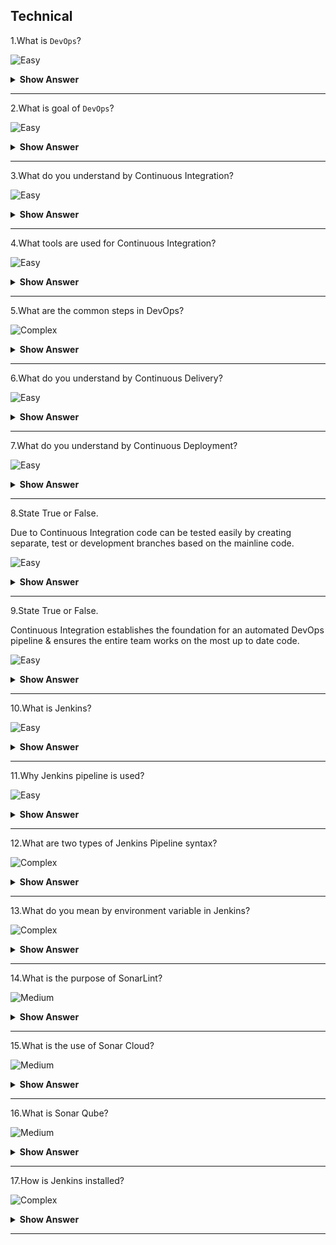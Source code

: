 ## Technical

1.What is `DevOps`?

![Easy](https://raw.githubusercontent.com/revaturelabs/interviewquestions/aef8eff919a3b083089641381ed9a9101ed21fba/ComplexityTags/simple%20(2).svg)

<details markdown="1"> <summary> <b> Show Answer </b> </summary>

<blockquote markdown="1"> 
    
- Software Development (Dev) Operations (Ops) are a set of practices and methodologies designed to combine the development (production/writing of code), deployment and maintenance of code into a streamlined process.

</blockquote> 

</details>

---

2.What is goal of `DevOps`?

![Easy](https://raw.githubusercontent.com/revaturelabs/interviewquestions/aef8eff919a3b083089641381ed9a9101ed21fba/ComplexityTags/simple%20(2).svg)

<details markdown="1"> <summary> <b> Show Answer </b> </summary>

<blockquote markdown="1"> 
    
- The primary goal of DevOps is to expedite the lifecycle of application development, particularly through the automation of tasks.

</blockquote> 

</details>

---

3.What do you understand by Continuous Integration?

![Easy](https://raw.githubusercontent.com/revaturelabs/interviewquestions/aef8eff919a3b083089641381ed9a9101ed21fba/ComplexityTags/simple%20(2).svg)

<details markdown="1"> <summary> <b> Show Answer </b> </summary>

<blockquote markdown="1"> 

- The process of regularly and consistently merging code into a central repository and reviewing new code to ensure that it integrates well within the previously established code base.

</blockquote> 

</details>

---

4.What tools are used for Continuous Integration?

![Easy](https://raw.githubusercontent.com/revaturelabs/interviewquestions/aef8eff919a3b083089641381ed9a9101ed21fba/ComplexityTags/simple%20(2).svg)

<details markdown="1"> <summary> <b> Show Answer </b> </summary>

<blockquote markdown="1"> 

- GitHub
- GitLab

</blockquote> 

</details>

---

5.What are the common steps in DevOps?

![Complex](https://raw.githubusercontent.com/revaturelabs/interviewquestions/aef8eff919a3b083089641381ed9a9101ed21fba/ComplexityTags/Complex%20(2).svg)

<details markdown="1"> <summary> <b> Show Answer </b> </summary>

<blockquote markdown="1"> 

- The steps or phases for DevOps refers to the creation, testing, and deployment of an application.
    - Source code Control: Producing (writing) code and pushing to a repository
    - Building and Testing Automation: Test basic functionality of code (Generally unit testing) and create a new, working build
    - Deploying to Staging: Deployment of working build to a temporary environment
    - Acceptance Testing: Undergo other more complex tests (systems, integration) within temporary environment
    - Deployment of Build: Migrate working build to Production environment accessible by end users

</blockquote> 

</details>

---

6.What do you understand by Continuous Delivery?

![Easy](https://raw.githubusercontent.com/revaturelabs/interviewquestions/aef8eff919a3b083089641381ed9a9101ed21fba/ComplexityTags/simple%20(2).svg)

<details markdown="1"> <summary> <b> Show Answer </b> </summary>

<blockquote markdown="1"> 

- Development principle which focuses on the automation of the DevOps pipeline to the extent that human intervention is not required.
- Generally, source code control, building and testing, and deployment to staging are automated.
- While acceptance testing and if necessary, deployment to production environment may be handled by a Human or requires manual approval.

</blockquote> 

</details>

---

7.What do you understand by Continuous Deployment?

![Easy](https://raw.githubusercontent.com/revaturelabs/interviewquestions/aef8eff919a3b083089641381ed9a9101ed21fba/ComplexityTags/simple%20(2).svg)

<details markdown="1"> <summary> <b> Show Answer </b> </summary>

<blockquote markdown="1"> 

- Continuous deployment automates releasing an application to production.
- There is no manual gate at the stage of the pipeline before production (like Continuous Delivery).
- Any code commit that passes the automated testing phase is automatically released into the production.

</blockquote> 

</details>

---

8.State True or False.

Due to Continuous Integration code can be tested easily by creating separate, test or development branches based on the mainline code.

![Easy](https://raw.githubusercontent.com/revaturelabs/interviewquestions/aef8eff919a3b083089641381ed9a9101ed21fba/ComplexityTags/simple%20(2).svg)

<details markdown="1"> <summary> <b> Show Answer </b> </summary>

<blockquote markdown="1"> 

- True

</blockquote> 

</details>

---

9.State True or False.

Continuous Integration establishes the foundation for an automated DevOps pipeline & ensures the entire team works on the most up to date code.

![Easy](https://raw.githubusercontent.com/revaturelabs/interviewquestions/aef8eff919a3b083089641381ed9a9101ed21fba/ComplexityTags/simple%20(2).svg)

<details markdown="1"> <summary> <b> Show Answer </b> </summary>

<blockquote markdown="1"> 

- True

</blockquote> 

</details>

---

10.What is Jenkins?

![Easy](https://raw.githubusercontent.com/revaturelabs/interviewquestions/aef8eff919a3b083089641381ed9a9101ed21fba/ComplexityTags/simple%20(2).svg)

<details markdown="1"> <summary> <b> Show Answer </b> </summary>

<blockquote markdown="1"> 

- Jenkins is a self-contained, open-source automation server, which can be used to automate the building, testing and deployment of software.

</blockquote> 

</details>

---

11.Why Jenkins pipeline is used?

![Easy](https://raw.githubusercontent.com/revaturelabs/interviewquestions/aef8eff919a3b083089641381ed9a9101ed21fba/ComplexityTags/simple%20(2).svg)

<details markdown="1"> <summary> <b> Show Answer </b> </summary>

<blockquote markdown="1"> 

- Jenkins Pipeline (or simply Pipeline with a capital P) is a suite of plugins that supports implementing and integrating continuous delivery pipelines into Jenkins.
- This allows us to automate the process of getting software from version control to our users and customers.

</blockquote> 

</details>

---

12.What are two types of Jenkins Pipeline syntax?

![Complex](https://raw.githubusercontent.com/revaturelabs/interviewquestions/aef8eff919a3b083089641381ed9a9101ed21fba/ComplexityTags/Complex%20(2).svg)

<details markdown="1"> <summary> <b> Show Answer </b> </summary>

<blockquote markdown="1"> 

- A Jenkinsfile can be written using two types of syntax - Declarative and Scripted.
- Declarative and Scripted Pipelines are constructed fundamentally differently.
- Declarative Pipeline is a more recent feature of Jenkins Pipeline which:
    - provides richer syntactical features over Scripted Pipeline syntax, and
    - is designed to make writing and reading Pipeline code easier.

</blockquote> 

</details>

---

13.What do you mean by environment variable in Jenkins?

![Complex](https://raw.githubusercontent.com/revaturelabs/interviewquestions/aef8eff919a3b083089641381ed9a9101ed21fba/ComplexityTags/Complex%20(2).svg)

<details markdown="1"> <summary> <b> Show Answer </b> </summary>

<blockquote markdown="1"> 

- Jenkins Pipeline exposes environment variables via the global variable `env`, which is available from anywhere within a `Jenkinsfile`.
- Few variables listed below-
  - `BUILD_NUMBER`: The current build number, such as "153".
  - `JOB_NAME`: Name of the project of this build, such as "foo" or "foo/bar".
  - `WORKSPACE`: The absolute path of the workspace.

</blockquote> 

</details>

---

14.What is the purpose of SonarLint?

![Medium](https://raw.githubusercontent.com/revaturelabs/interviewquestions/aef8eff919a3b083089641381ed9a9101ed21fba/ComplexityTags/Medium%20(2).svg)

<details markdown="1"> <summary> <b> Show Answer </b> </summary>

<blockquote markdown="1"> 

- SonarLint is a free, open-source linting tool.
- A linting tool/linter is a software tool which, when integrated with an IDE, can provide increased code quality feedback to the developer.
- SonarLint is an IDE extension that helps detect and fix quality issues as we write code.
- For Eclipse, you can get it directly from the Eclipse Marketplace, and it will then detect new bugs and quality issues as we code (in Java, JavaScript, PHP, SQL, and Python).

</blockquote> 

</details>

---

15.What is the use of Sonar Cloud?

![Medium](https://raw.githubusercontent.com/revaturelabs/interviewquestions/aef8eff919a3b083089641381ed9a9101ed21fba/ComplexityTags/Medium%20(2).svg)

<details markdown="1"> <summary> <b> Show Answer </b> </summary>

<blockquote markdown="1"> 

- Sonar Cloud is a cloud-based code review solution which can be configured to review code within a cloud repository, such as GitHub.

</blockquote> 

</details>

---

16.What is Sonar Qube?

![Medium](https://raw.githubusercontent.com/revaturelabs/interviewquestions/aef8eff919a3b083089641381ed9a9101ed21fba/ComplexityTags/Medium%20(2).svg)

<details markdown="1"> <summary> <b> Show Answer </b> </summary>

<blockquote markdown="1"> 

- SonarQube is a Code Quality Assurance tool built to work on a centralized server or integrated into a development pipeline that collects and analyzes source code and provides reports for the code quality of our project.
- SonarQube is an open-source platform developed by SonarSource for continuous inspection of code quality to perform automatic reviews with static analysis of code to detect bugs, code smells on 29 programming languages and enables quality to be measured continually over time.

</blockquote> 

</details>

---

17.How is Jenkins installed?

![Complex](https://raw.githubusercontent.com/revaturelabs/interviewquestions/aef8eff919a3b083089641381ed9a9101ed21fba/ComplexityTags/Complex%20(2).svg)

<details markdown="1"> <summary> <b> Show Answer </b> </summary>

<blockquote markdown="1"> 

- Jenkins is usually shipped as war file which can be run in servlet containers such as Apache Tomcat or GlassFish.
- Docker image of Jenkins is also available, which can be run in Docker as container.

</blockquote> 

</details>

---

